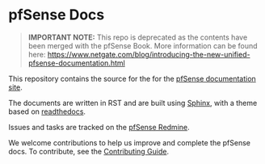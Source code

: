 # pfSense Docs

> **IMPORTANT NOTE:** This repo is deprecated as the contents have been merged with the pfSense Book. More information can be found here: https://www.netgate.com/blog/introducing-the-new-unified-pfsense-documentation.html

This repository contains the source for the for the [pfSense documentation site](https://www.netgate.com/docs/pfsense).

The documents are written in RST and are built using [Sphinx](http://www.sphinx-doc.org/), with a theme based on [readthedocs](https://github.com/snide/sphinx_rtd_theme/).

Issues and tasks are tracked on the [pfSense Redmine](https://redmine.pfsense.org/projects/pfsense-docs).

We welcome contributions to help us improve and complete the pfSense docs. To contribute, see the [Contributing Guide](https://github.com/pfsense/docs/blob/master/CONTRIBUTING.md).
